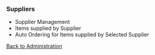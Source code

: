 ### Suppliers
* Supplier Management
* Items supplied by Supplier
* Auto Ordering for Items supplied by Selected Supplier


[Back to Administration](https://github.com/hmislk/hmis/wiki/Pharmacy-Administration)